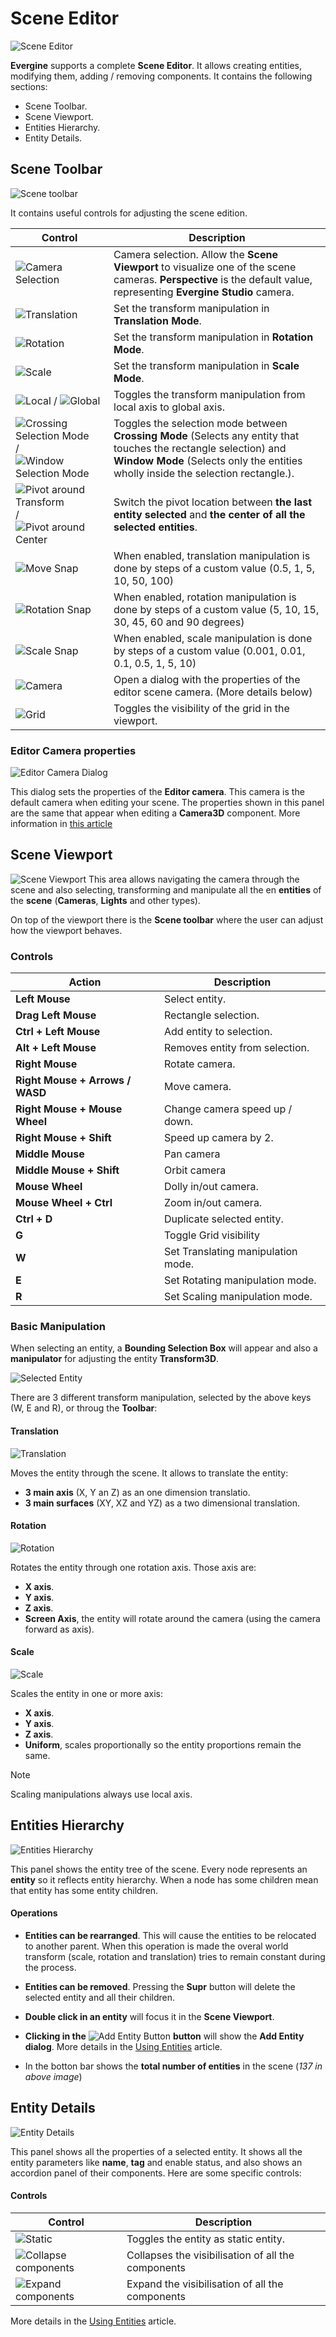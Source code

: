 # Scene Editor
![Scene Editor](images/sceneEditor.png)

**Evergine** supports a complete **Scene Editor**. It allows creating entities, modifying them, adding / removing components. It contains the following sections:

- Scene Toolbar.
- Scene Viewport.
- Entities Hierarchy.
- Entity Details.

 ## Scene Toolbar

![Scene toolbar](images/sceneToolbar.png)

 It contains useful controls for adjusting the scene edition.

 | Control | Description |
 | ------- | ----------- |
 | ![Camera Selection](images/cameraSelection.png) | Camera selection. Allow the **Scene Viewport** to visualize one of the scene cameras. **Perspective** is the default value, representing **Evergine Studio** camera. |
 | ![Translation](images/translation.png) | Set the transform manipulation in **Translation Mode**.|
 | ![Rotation](images/rotation.png) | Set the transform manipulation in **Rotation Mode**. |
 | ![Scale](images/scale.png) | Set the transform manipulation in **Scale Mode**. |
 | ![Local](images/local.png) / ![Global](images/global.png)  | Toggles the transform manipulation from local axis to global axis. |
 | ![Crossing Selection Mode](images/crossingMode.png) / ![Window Selection Mode](images/windowMode.png)  | Toggles the selection mode between **Crossing Mode** (Selects any entity that touches the rectangle selection) and **Window Mode** (Selects only the entities wholly inside the selection rectangle.). |
 | ![Pivot around Transform](images/transformPivot.png) / ![Pivot around Center](images/centerPivot.png)|  Switch the pivot location between **the last entity selected** and **the center of all the selected entities**.  |
 | ![Move Snap](images/moveSnap.png) | When enabled, translation manipulation is done by steps of a custom value (0.5, 1, 5, 10, 50, 100) |
 | ![Rotation Snap](images/rotateSnap.png) | When enabled, rotation manipulation is done by steps of a custom value (5, 10, 15, 30, 45, 60 and 90 degrees) |
 | ![Scale Snap](images/scaleSnap.png) | When enabled, scale manipulation is done by steps of a custom value (0.001, 0.01, 0.1, 0.5, 1, 5, 10) |
 | ![Camera](images/cameraIcon.png) | Open a dialog with the properties of the editor scene camera. (More details below) |
 | ![Grid](images/gridIcon.png) | Toggles the visibility of the grid in the viewport. |

 ### Editor Camera properties

 ![Editor Camera Dialog](images/editorCameraDialog.png)

 This dialog sets the properties of the **Editor camera**. This camera is the default camera when editing your scene. The properties shown in this panel are the same that appear when editing a **Camera3D** component. More information in [this article](../../graphics/cameras.md)

## Scene Viewport
![Scene Viewport](images/sceneViewport.png)
This area allows navigating the camera through the scene and also selecting, transforming and manipulate all the en **entities** of the **scene** (**Cameras**, **Lights** and other types). 

On top of the viewport there is the **Scene toolbar** where the user can adjust how the viewport behaves.

### Controls

| Action | Description |
| ------ | ----------- |
| **Left Mouse** | Select entity. |
| **Drag Left Mouse** | Rectangle selection. |
| **Ctrl + Left Mouse** | Add entity to selection. |
| **Alt + Left Mouse** | Removes entity from selection. |
| **Right Mouse** | Rotate camera. |
| **Right Mouse + Arrows / WASD** | Move camera. |
| **Right Mouse + Mouse Wheel** | Change camera speed up / down.|
| **Right Mouse + Shift** | Speed up camera by 2.|
| **Middle Mouse** | Pan camera |
| **Middle Mouse + Shift** | Orbit camera |
| **Mouse Wheel** | Dolly in/out camera. |
| **Mouse Wheel + Ctrl** | Zoom in/out camera. |
| **Ctrl + D** | Duplicate selected entity.|
| **G** | Toggle Grid visibility|
| **W** | Set Translating manipulation mode. |
| **E** | Set Rotating manipulation mode. |
| **R** | Set Scaling manipulation mode. |

### Basic Manipulation
When selecting an entity, a **Bounding Selection Box** will appear and also a **manipulator** for adjusting the entity **Transform3D**.

![Selected Entity](images/selectedEntity.png)

There are 3 different transform manipulation, selected by the above keys (W, E and R), or throug the **Toolbar**:

#### Translation

 ![Translation](images/translationManipulator.png) 
 
 Moves the entity through the scene. It allows to translate the entity:
 
 - **3 main axis** (X, Y an Z) as an one dimension translatio.
 - **3 main surfaces** (XY, XZ and YZ) as a two dimensional translation.


 #### Rotation

 ![Rotation](images/rotationManipulator.png) 
 
 Rotates the entity through one rotation axis. Those axis are:
 
 - **X axis**.
 - **Y axis**.
 - **Z axis**.
 - **Screen Axis**, the entity will rotate around the camera (using the camera forward as axis).

 #### Scale

 ![Scale](images/scaleManipulator.png) 
 
 Scales the entity in one or more axis:
 
 - **X axis**.
 - **Y axis**.
 - **Z axis**.
 - **Uniform**, scales proportionally so the entity proportions remain the same.

 >[!NOTE]
 >Scaling manipulations always use local axis.

## Entities Hierarchy

![Entities Hierarchy](images/entitiesHierarchy.png)

This panel shows the entity tree of the scene. Every node represents an **entity** so it reflects entity hierarchy. When a node has some children mean that entity has some entity children.

#### Operations

- **Entities can be rearranged**. This will cause the entities to be relocated to another parent. When this operation is made the overal world transform (scale, rotation and translation) tries to remain constant during the process.
- **Entities can be removed**. Pressing the **Supr** button will delete the selected entity and all their children.
- **Double click in an entity** will focus it in the **Scene Viewport**.

- **Clicking in the** ![Add Entity Button](images/addEntity.png) **button** will show the **Add Entity dialog**. More details in the [Using Entities](../component_arch/entities/using_entities.md) article.

- In the botton bar shows the **total number of entities** in the scene (_137 in above image_)


 ## Entity Details

 ![Entity Details](images/entityDetails.png)

 This panel shows all the properties of a selected entity. It shows all the entity parameters like **name**, **tag** and enable status, and also shows an accordion panel of their components. Here are some specific controls:

 #### Controls

 |Control | Description |
 | ------ | ----------- |
 | ![Static](images/static.png) | Toggles the entity as static entity. |
 | ![Collapse components](images/collapseComponents.png) | Collapses the visibilisation of all the components |
 | ![Expand components](images/expandComponents.png) | Expand the visibilisation of all the components |

  More details in the [Using Entities](../component_arch/entities/using_entities.md) article.